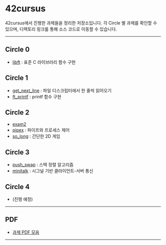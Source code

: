 # 42cursus

42cursus에서 진행한 과제들을 정리한 저장소입니다.
각 Circle 별 과제를 확인할 수 있으며, 디렉토리 링크를 통해 소스 코드로 이동할 수 있습니다.

---

## Circle 0
- [libft](./libft) : 표준 C 라이브러리 함수 구현

## Circle 1
- [get_next_line](./get_next_line) : 파일 디스크립터에서 한 줄씩 읽어오기
- [ft_printf](./ft_printf) : printf 함수 구현

## Circle 2
- [exam2](./exam2)
- [pipex](./pipex) : 파이프와 프로세스 제어
- [so_long](./so_long) : 간단한 2D 게임

## Circle 3
- [push_swap](./push_swap) : 스택 정렬 알고리즘
- [minitalk](./minitalk) : 시그널 기반 클라이언트-서버 통신

## Circle 4
- (진행 예정)

---

## PDF
- [과제 PDF 모음](./PDF)

---


